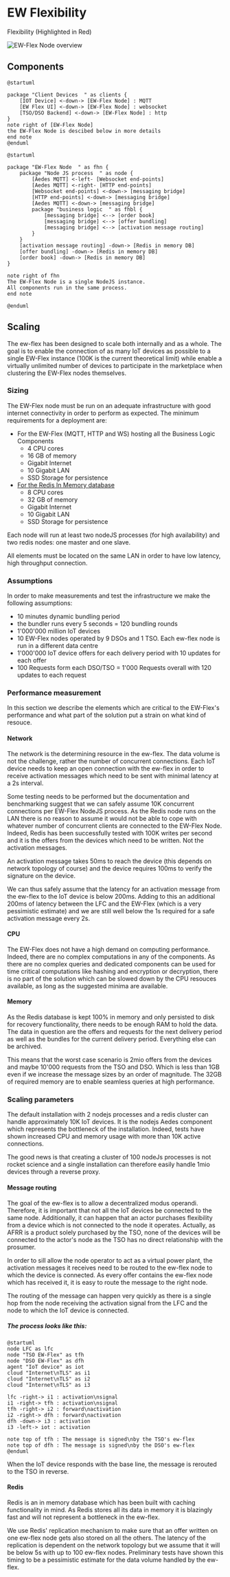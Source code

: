 # EW Flexibility

Flexibility (Highlighted in Red)

![EW-Flex Node overview](screenshots/architecture.png)

## Components

```plantuml
@startuml

package "Client Devices  " as clients {
    [IOT Device] <-down-> [EW-Flex Node] : MQTT
    [EW Flex UI] <-down-> [EW-Flex Node] : websocket
    [TSO/DSO Backend] <-down-> [EW-Flex Node] : http
}
note right of [EW-Flex Node]
the EW-Flex Node is descibed below in more details
end note
@enduml
```

```plantuml
@startuml

package "EW-Flex Node  " as fhn {
    package "Node JS process  " as node {
        [Aedes MQTT] <-left- [Websocket end-points]
        [Aedes MQTT] <-right- [HTTP end-points]
        [Websocket end-points] <-down-> [messaging bridge]
        [HTTP end-points] <-down-> [messaging bridge]
        [Aedes MQTT] <-down-> [messaging bridge]
        package "business logic  " as fhbl {
            [messaging bridge] <--> [order book]
            [messaging bridge] <--> [offer bundling]
            [messaging bridge] <--> [activation message routing]
        }
    }
    [activation message routing] -down-> [Redis in memory DB]
    [offer bundling] -down-> [Redis in memory DB]
    [order book] -down-> [Redis in memory DB]
}

note right of fhn 
The EW-Flex Node is a single NodeJS instance. 
All components run in the same process.
end note

@enduml
```

## Scaling

The ew-flex has been designed to scale both internally and as a whole. The goal is to enable the connection of as many IoT devices as possible to a single EW-Flex instance (100K is the current theoretical limit) while enable a virtually unlimited number of devices to participate in the marketplace when clustering the EW-Flex nodes themselves.

### Sizing

The EW-Flex node must be run on an adequate infrastructure with good internet connectivity in order to perform as expected. The minimum requirements for a deployment are:

* For the EW-Flex (MQTT, HTTP and WS) hosting all the Business Logic Components
  * 4 CPU cores
  * 16 GB of memory
  * Gigabit Internet
  * 10 Gigabit LAN
  * SSD Storage for persistence
* [For the Redis In Memory database](https://docs.redislabs.com/latest/rs/administering/designing-production/hardware-requirements/#production-environment-hardware-requirements)
  * 8 CPU cores
  * 32 GB of memory
  * Gigabit Internet
  * 10 Gigabit LAN
  * SSD Storage for persistence

Each node will run at least two nodeJS processes (for high availability) and two redis nodes: one master and one slave.

All elements must be located on the same LAN in order to have low latency, high throughput connection.

### Assumptions

In order to make measurements and test the infrastructure we make the following assumptions:

* 10 minutes dynamic bundling period
* the bundler runs every 5 seconds = 120 bundling rounds
* 1'000'000 million IoT devices
* 10 EW-Flex nodes operated by 9 DSOs and 1 TSO. Each ew-flex node is run in a different data centre
* 1'000'000 IoT device offers for each delivery period with 10 updates for each offer
* 100 Requests form each DSO/TSO = 1'000 Requests overall with 120 updates to each request

### Performance measurement

In this section we describe the elements which are critical to the EW-Flex's performance and what part of the solution put a strain on what kind of resouce.

#### Network

The network is the determining resource in the ew-flex. The data volume is not the challenge, rather the number of concurrent connections. Each IoT device needs to keep an open connection with the ew-flex in order to receive activation messages which need to be sent with minimal latency at a 2s interval.

Some testing needs to be performed but the documentation and benchmarking suggest that we can safely assume 10K concurrent connections per EW-Flex NodeJS process. As the Redis node runs on the LAN there is no reason to assume it would not be able to cope with whatever number of concurrent clients are connected to the EW-Flex Node. Indeed, Redis has been successfully tested with 100K writes per second and it is the offers from the devices which need to be written. Not the activation messages.

An activation message takes 50ms to reach the device (this depends on network topology of course) and the device requires 100ms to verify the signature on the device.

We can thus safely assume that the latency for an activation message from the ew-flex to the IoT device is below 200ms. Adding to this an additional 200ms of latency between the LFC and the EW-Flex (which is a very pessimistic estimate) and we are still well below the 1s required for a safe activation message every 2s.

#### CPU

The EW-Flex does not have a high demand on computing performance. Indeed, there are no complex computations in any of the components. As there are no complex queries and dedicated components can be used for time critical computations like hashing and encryption or decryption, there is no part of the solution which can be slowed down by the CPU resouces available, as long as the suggested minima are available.

#### Memory

As the Redis database is kept 100% in memory and only persisted to disk for recovery functionality, there needs to be enough RAM to hold the data. The data in question are the offers and requests for the next delivery period as well as the bundles for the current delivery period. Everything else can be archived.

This means that the worst case scenario is 2mio offers from the devices and maybe 10'000 requests from the TSO and DSO. Which is less than 1GB even if we increase the message sizes by an order of magnitude. The 32GB of required memory are to enable seamless queries at high performance.

### Scaling parameters

The default installation with 2 nodejs processes and a redis cluster can handle approximately 10K IoT devices. It is the nodejs Aedes component which represents the bottleneck of the installation. Indeed, tests have shown increased CPU and memory usage with more than 10K active connections.

The good news is that creating a cluster of 100 nodeJs processes is not rocket science and a single installation can therefore easily handle 1mio devices through a reverse proxy.

#### Message routing

The goal of the ew-flex is to allow a decentralized modus operandi. Therefore, it is important that not all the IoT devices be connected to the same node. Additionally, it can happen that an actor purchases flexibility from a device which is not connected to the node it operates. Actually, as AFRR is a product solely purchased by the TSO, none of the devices will be connected to the actor's node as the TSO has no direct relationship with the prosumer.

In order to sill allow the node operator to act as a virtual power plant, the activation messages it receives need to be routed to the ew-flex node to which the device is connected. As every offer contains the ew-flex node which has received it, it is easy to route the message to the right node.

The routing of the message can happen very quickly as there is a single hop from the node receiving the activation signal from the LFC and the node to which the IoT device is connected.

#####  The process looks like this:

```plantuml
@startuml
node LFC as lfc
node "TSO EW-Flex" as tfh
node "DSO EW-Flex" as dfh
agent "IoT device" as iot
cloud "Internet\nTLS" as i1
cloud "Internet\nTLS" as i2
cloud "Internet\nTLS" as i3

lfc -right-> i1 : activation\nsignal 
i1 -right-> tfh : activation\nsignal
tfh -right-> i2 : forward\nactivation
i2 -right-> dfh : forward\nactivation
dfh -down-> i3 : activation
i3 -left-> iot : activation

note top of tfh : The message is signed\nby the TSO's ew-flex
note top of dfh : The message is signed\nby the DSO's ew-flex
@enduml
```

When the IoT device responds with the base line, the message is rerouted to the TSO in reverse.

#### Redis

Redis is an in memory database which has been built with caching functionality in mind. As Redis stores all its data in memory it is blazingly fast and will not represent a bottleneck in the ew-flex.

We use Redis' replication mechanism to make sure that an offer written on one ew-flex node gets also stored on all the others. The latency of the replication is dependent on the network topology but we assume that it will be below 5s with up to 100 ew-flex nodes. Preliminary tests have shown this timing to be a pessimistic estimate for the data volume handled by the ew-flex.

